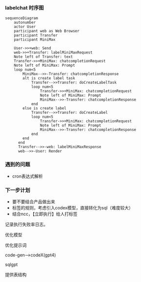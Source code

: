 ### labelchat 时序图

```mermaid
sequenceDiagram
	autonumber
	actor User	
    participant web as Web Browser
    participant Transfer
    participant MiniMax
    
    User->>+web: Send
    web->>+Transfer: labelMiniMaxRequest
    Note left of Transfer: text
    Transfer->>+MiniMax: chatcompletionRequest
    Note left of MiniMax: Prompt
    loop num<5
    	MiniMax-->>-Transfer: chatcompletionResponse
        alt is create label task
        	Transfer-->>Transfer: doCreateLabelTask
        	loop num<5
                Transfer->>+MiniMax: chatcompletionRequest                
    			Note left of MiniMax: Prompt
                MiniMax-->>-Transfer: chatcompletionResponse
            end
        else is create label
            Transfer-->>Transfer: doCreateLabel
            loop num<5
            	Transfer->>+MiniMax: chatcompletionRequest            	
    			Note left of MiniMax: Prompt
            	MiniMax-->>-Transfer: chatcompletionResponse
            end
        end
      end
      Transfer-->>-web: labelMiniMaxResponse
      web-->>-User: Render
```





### 遇到的问题

- cron表达式解析



### 下一步计划

- 要不要结合产品做出来
- 标签的规则，考虑引入codex模型，直接转化为sql（难度较大）
- 结合ncc，【立即执行】给人打标签





记录执行失败率日志。

优化模型

优化提示词



code-gen-->codeX(gpt4)

sqlgpt

提供表结构

